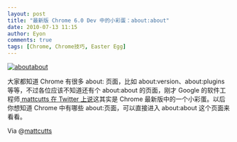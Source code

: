 ```yaml
---
layout: post
title: "最新版 Chrome 6.0 Dev 中的小彩蛋：about:about"
date: 2010-07-13 11:15
author: Eyon
comments: true
tags: [Chrome, Chrome技巧, Easter Egg]
---
```

<a href="http://img.chromi.org/2010/07/aboutabout.png">![](http://img.chromi.org/2010/07/aboutabout-550x370.png "aboutabout")</a>

大家都知道 Chrome 有很多 about: 页面，比如 about:version、about:plugins 等等，不过各位应该不知道还有个 about:about 的页面，刚才 Google 的软件工程师[ mattcutts 在 Twitter 上说](http://twitter.com/mattcutts/status/18401975271)这其实是 Chrome 最新版中的一个小彩蛋。以后你想知道 Chrome 中有哪些 about:页面，可以直接进入 about:about 这个页面来看看。

Via @[mattcutts](http://twitter.com/mattcutts/status/18401975271)
